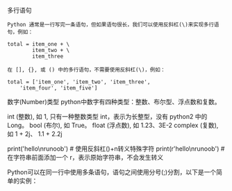 多行语句

	Python 通常是一行写完一条语句，但如果语句很长，我们可以使用反斜杠(\)来实现多行语句，例如：

	total = item_one + \
	        item_two + \
	        item_three

	在 [], {}, 或 () 中的多行语句，不需要使用反斜杠(\)，例如：

	total = ['item_one', 'item_two', 'item_three',
        'item_four', 'item_five']
数字(Number)类型
python中数字有四种类型：整数、布尔型、浮点数和复数。

int (整数), 如 1, 只有一种整数类型 int，表示为长整型，没有 python2 中的 Long。
bool (布尔), 如 True。
float (浮点数), 如 1.23、3E-2
complex (复数), 如 1 + 2j、 1.1 + 2.2j

print('hello\nrunoob')      # 使用反斜杠(\)+n转义特殊字符
print(r'hello\nrunoob')     # 在字符串前面添加一个 r，表示原始字符串，不会发生转义

Python可以在同一行中使用多条语句，语句之间使用分号(;)分割，以下是一个简单的实例：
